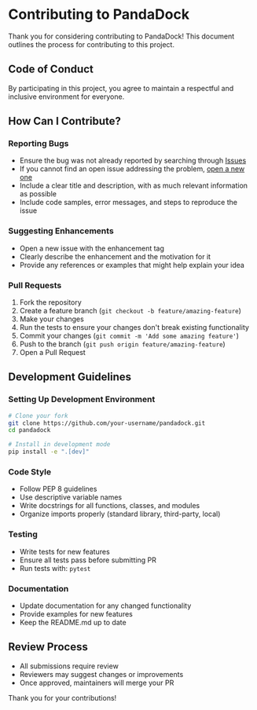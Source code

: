 # Contributing to PandaDock

Thank you for considering contributing to PandaDock! This document outlines the process for contributing to this project.

## Code of Conduct

By participating in this project, you agree to maintain a respectful and inclusive environment for everyone.

## How Can I Contribute?

### Reporting Bugs

- Ensure the bug was not already reported by searching through [Issues](https://github.com/your-username/pandadock/issues)
- If you cannot find an open issue addressing the problem, [open a new one](https://github.com/your-username/pandadock/issues/new)
- Include a clear title and description, with as much relevant information as possible
- Include code samples, error messages, and steps to reproduce the issue

### Suggesting Enhancements

- Open a new issue with the enhancement tag
- Clearly describe the enhancement and the motivation for it
- Provide any references or examples that might help explain your idea

### Pull Requests

1. Fork the repository
2. Create a feature branch (`git checkout -b feature/amazing-feature`)
3. Make your changes
4. Run the tests to ensure your changes don't break existing functionality
5. Commit your changes (`git commit -m 'Add some amazing feature'`)
6. Push to the branch (`git push origin feature/amazing-feature`)
7. Open a Pull Request

## Development Guidelines

### Setting Up Development Environment

```bash
# Clone your fork
git clone https://github.com/your-username/pandadock.git
cd pandadock

# Install in development mode
pip install -e ".[dev]"
```

### Code Style

- Follow PEP 8 guidelines
- Use descriptive variable names
- Write docstrings for all functions, classes, and modules
- Organize imports properly (standard library, third-party, local)

### Testing

- Write tests for new features
- Ensure all tests pass before submitting PR
- Run tests with: `pytest`

### Documentation

- Update documentation for any changed functionality
- Provide examples for new features
- Keep the README.md up to date

## Review Process

- All submissions require review
- Reviewers may suggest changes or improvements
- Once approved, maintainers will merge your PR

Thank you for your contributions!
